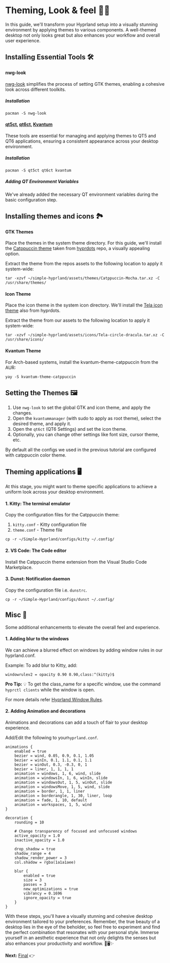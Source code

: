 # Theming, Look & feel 🎨✨
In this guide, we'll transform your Hyprland setup into a visually stunning environment by applying themes to various components. A well-themed desktop not only looks great but also enhances your workflow and overall user experience.

## Installing Essential Tools  🛠️

#### nwg-look
[nwg-look](https://github.com/nwg-piotr/nwg-look) simplifies the process of setting GTK themes, enabling a cohesive look across different toolkits.

##### Installation

```
pacman -S nwg-look
```

#### [qt5ct](https://github.com/desktop-app/qt5ct), [qt6ct](https://github.com/trialuser02/qt6ct), [Kvantum](https://github.com/tsujan/Kvantum/tree/master/Kvantum)
These tools are essential for managing and applying themes to QT5 and QT6 applications, ensuring a consistent appearance across your desktop environment.

##### Installation

```
pacman -S qt5ct qt6ct kvantum
```

##### Adding QT Environment Variables
We've already added the necessary QT environment variables during the basic configuration step.

## Installing themes and icons 🏞️
#### GTK Themes
Place the themes in the system theme directory. For this guide, we'll install the [Catppuccin theme](https://github.com/catppuccin/catppuccin) taken from [hyprdots](https://github.com/prasanthrangan/hyprdots) repo, a visually appealing option.

Extract the theme from the repos assets to the following location to apply it system-wide:

```
tar -xzvf ~/simple-hyprland/assets/themes/Catppuccin-Mocha.tar.xz -C /usr/share/themes/
```

#### Icon Theme
Place the icon theme in the system icon directory. We'll install the [Tela icon theme](https://github.com/vinceliuice/Tela-icon-theme) also from hyprdots.

Extract the theme from our assets to the following location to apply it system-wide:

```
tar -xzvf ~/simple-hyprland/assets/icons/Tela-circle-dracula.tar.xz -C /usr/share/icons/
```

#### Kvantum Theme
For Arch-based systems, install the kvantum-theme-catppuccin from the AUR:

```
yay -S kvantum-theme-catppuccin
```

## Setting the Themes 🖼️
1. Use `nwg-look` to set the global GTK and icon theme, and apply the changes.
2. Open the `kvantummanager` (with sudo to apply as root theme), select the desired theme, and apply it.
3. Open the `qt6ct` (QT6 Settings) and set the icon theme.
4. Optionally, you can change other settings like font size, cursor theme, etc.

By default all the configs we used in the previous tutorial are configured with catppuccin color theme.

## Theming applications 🖥️
At this stage, you might want to theme specific applications to achieve a uniform look across your desktop environment.

#### 1. Kitty: The terminal emulator
Copy the configuration files for the Catppuccin theme:

1. `kitty.conf` - Kitty configuration file
2. `theme.conf` - Theme file

```
cp -r ~/Simple-Hyprland/configs/kitty ~/.config/
```
#### 2. VS Code: The Code editor
Install the Catppuccin theme extension from the Visual Studio Code Marketplace.

#### 3. Dunst: Notification daemon
Copy the configuration file i.e. `dunstrc`.

```
cp -r ~/Simple-Hyprland/configs/dunst ~/.config/
```

## Misc 🔧
Some additional enhancements to elevate the overall feel and experience.

#### 1. Adding blur to the windows
We can achieve a blurred effect on windows by adding window rules in our hyprland.conf.

Example: To add blur to Kitty, add:

```
windowrulev2 = opacity 0.90 0.90,class:^(kitty)$
```

**Pro Tip:** 💡 To get the class_name for a specific window, use the command `hyprctl clients` while the window is open.

For more details refer [Hyprland Window Rules](https://wiki.hyprland.org/Configuring/Window-Rules/).

#### 2. Adding Animation and decorations
Animations and decorations can add a touch of flair to your desktop experience.

Add/Edit the following to your`hyprland.conf`.

```
animations {
    enabled = true
    bezier = wind, 0.05, 0.9, 0.1, 1.05
    bezier = winIn, 0.1, 1.1, 0.1, 1.1
    bezier = winOut, 0.3, -0.3, 0, 1
    bezier = liner, 1, 1, 1, 1
    animation = windows, 1, 6, wind, slide
    animation = windowsIn, 1, 6, winIn, slide
    animation = windowsOut, 1, 5, winOut, slide
    animation = windowsMove, 1, 5, wind, slide
    animation = border, 1, 1, liner
    animation = borderangle, 1, 30, liner, loop
    animation = fade, 1, 10, default
    animation = workspaces, 1, 5, wind
}

decoration {
    rounding = 10

    # Change transparency of focused and unfocused windows
    active_opacity = 1.0
    inactive_opacity = 1.0

    drop_shadow = true
    shadow_range = 4
    shadow_render_power = 3
    col.shadow = rgba(1a1a1aee)

    blur {
        enabled = true
        size = 3
        passes = 3
        new_optimizations = true
        vibrancy = 0.1696
        ignore_opacity = true
    }
}
```
With these steps, you'll have a visually stunning and cohesive desktop environment tailored to your preferences. Remember, the true beauty of a desktop lies in the eye of the beholder, so feel free to experiment and find the perfect combination that resonates with your personal style. Immerse yourself in an aesthetic experience that not only delights the senses but also enhances your productivity and workflow. 🌟🖥️✨

**Next:** [Final](final.md) 👉
